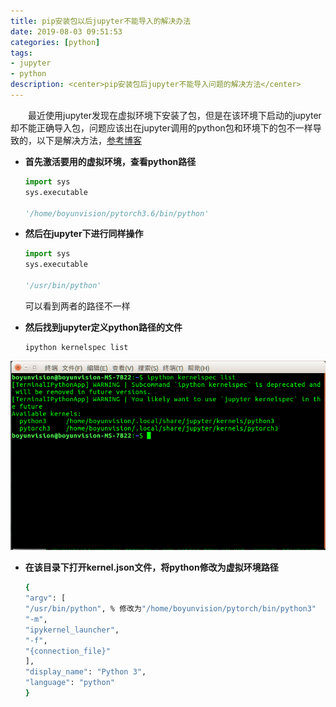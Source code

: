 ```yaml
---
title: pip安装包以后jupyter不能导入的解决办法
date: 2019-08-03 09:51:53
categories: [python]
tags:
- jupyter
- python
description: <center>pip安装包后jupyter不能导入问题的解决方法</center>
---
```


&emsp;&emsp;最近使用jupyter发现在虚拟环境下安装了包，但是在该环境下启动的jupyter却不能正确导入包，问题应该出在jupyter调用的python包和环境下的包不一样导致的，以下是解决方法，[参考博客](https://blog.csdn.net/qq_34650787/article/details/83304080)

* **首先激活要用的虚拟环境，查看python路径**

    ```python
    import sys
    sys.executable

    '/home/boyunvision/pytorch3.6/bin/python'
    ```

* **然后在jupyter下进行同样操作**

    ```python
    import sys
    sys.executable

    '/usr/bin/python'
    ```

    可以看到两者的路径不一样  

* **然后找到jupyter定义python路径的文件**

    ```shell
    ipython kernelspec list
    ```

![picture1](pip安装包以后jupyter不能导入的解决办法/picture1.png)

* **在该目录下打开kernel.json文件，将python修改为虚拟环境路径**
  
    ```bash
    {
    "argv": [
    "/usr/bin/python", % 修改为"/home/boyunvision/pytorch/bin/python3"
    "-m",
    "ipykernel_launcher",
    "-f",
    "{connection_file}"
    ],
    "display_name": "Python 3",
    "language": "python"
    }
    ```
